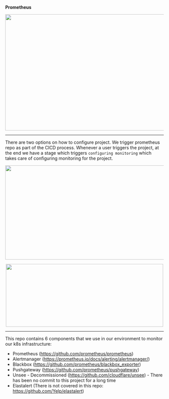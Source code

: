 **Prometheus**

<p align="center">
  <img width="700" height="370" src="https://files.gitter.im/tomarv2/W5zT/Screen-Shot-2020-04-22-at-11.43.39-PM.png">
</p>

***

There are two options on how to configure project. We trigger prometheus repo as part of the CICD process. Whenever a user triggers the project, at the end we have a stage which triggers `configuring monitoring` which takes care of configuring monitoring for the project.

<p align="center">
  <img width="700" height="300" src="https://files.gitter.im/tomarv2/7m11/Screen-Shot-2020-04-11-at-10.04.06-AM.png">
</p>

<p align="center">
  <img width="500" height="200" src="https://files.gitter.im/tomarv2/J3HU/Screen-Shot-2020-04-12-at-6.59.21-PM.png">
</p>

***
This repo contains 6 components that we use in our environment to monitor our k8s infrastructure:

- Prometheus (https://github.com/prometheus/prometheus)
- Alertmanager (https://prometheus.io/docs/alerting/alertmanager/)
- Blackbox (https://github.com/prometheus/blackbox_exporter)
- Pushgateway (https://github.com/prometheus/pushgateway)
- Unsee - Decommissioned (https://github.com/cloudflare/unsee) - There has been no commit to this project for a long time
- Elastalert (There is not covered in this repo: https://github.com/Yelp/elastalert)




